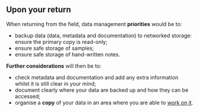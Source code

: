 
## Upon your return

When returning from the field, data management **priorities** would be to: 

* backup data (data, metadata and documentation) to networked storage: ensure the primary copy is read-only;
* ensure safe storage of samples;
* ensure safe storage of hand-written notes.

**Further considerations** will then be to: 

* check metadata and documentation and add any extra information whilst it is still clear in your mind;
* document clearly where your data are backed up and how they can be accessed;
* organise a **copy** of your data in an area where you are able to [work on it](#working-on-your-data).